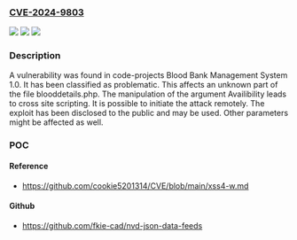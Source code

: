 ### [CVE-2024-9803](https://cve.mitre.org/cgi-bin/cvename.cgi?name=CVE-2024-9803)
![](https://img.shields.io/static/v1?label=Product&message=Blood%20Bank%20Management%20System&color=blue)
![](https://img.shields.io/static/v1?label=Version&message=%3D%201.0%20&color=brighgreen)
![](https://img.shields.io/static/v1?label=Vulnerability&message=Cross%20Site%20Scripting&color=brighgreen)

### Description

A vulnerability was found in code-projects Blood Bank Management System 1.0. It has been classified as problematic. This affects an unknown part of the file blooddetails.php. The manipulation of the argument Availibility leads to cross site scripting. It is possible to initiate the attack remotely. The exploit has been disclosed to the public and may be used. Other parameters might be affected as well.

### POC

#### Reference
- https://github.com/cookie5201314/CVE/blob/main/xss4-w.md

#### Github
- https://github.com/fkie-cad/nvd-json-data-feeds

